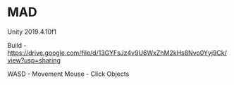 # MAD
Unity 2019.4.10f1

Build - https://drive.google.com/file/d/13GYFsJz4v9U6WxZhM2kHs8Nvo0Yyj9Ck/view?usp=sharing

WASD - Movement
Mouse - Click Objects
